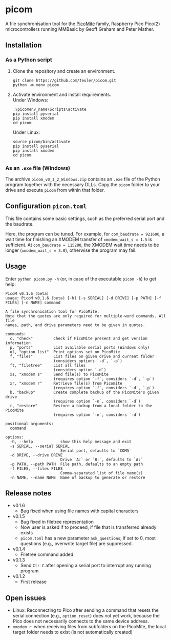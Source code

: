 # picom
 A file synchronisation tool for the [PicoMite](https://geoffg.net/picomite.html) family, Raspberry Pico Pico(2) microcontrollers running MMBasic by Geoff Graham and Peter Mather.

## Installation
### As a Python script
1) Clone the repository and create an environment.
   ```
   git clone https://github.com/teuler/picom.git
   python -m venv picom
   ```
2) Activate environment and install requirements.    
   Under Windows:
   ```
   .\picomenv_name\Scripts\activate
   pip install pyserial
   pip install xmodem
   cd picom
   ```
   Under Linux:
   ```
   source picom/bin/activate
   pip install pyserial
   pip install xmodem
   cd picom
   ```
### As an `.exe` file (Windows)
The archive `picom_v0_1_2_Windows.zip` contains an `.exe` file of the Python program together with the necessary DLLs. Copy the `picom` folder to your drive and execute `picom` from within that folder.
   
## Configuration `picom.toml`
This file contains some basic settings, such as the preferred serial port and the baudrate.

Here, the program can be tuned. For example, for `com_baudrate = 921600`, a wait time for finishing an XMODEM transfer of `xmodem_wait_s = 1.5` is sufficient.
At `com_baudrate = 115200`, the XMODEM wait time needs to be longer (`xmodem_wait_s = 3.0`), otherwise the program may fail.


## Usage
Enter `python picom.py -h` (or, in case of the executable `picom -h`) to get help:
```
PicoM v0.1.6 (beta)
usage: PicoM v0.1.6 (beta) [-h] [-s SERIAL] [-d DRIVE] [-p PATH] [-f FILES] [-n NAME] command

A file synchronisation tool for PicoMite.
Note that the quotes are only required for multiple-word commands. All file
names, path, and drive parameters need to be given in quotes.

commands:
  c, "check"         Check if PicoMite present and get version information
  p, "ports"         List available serial ports (Windows only)
  ol, "option list"  Print options set on PicoMite
  f, "files"         List files on given drive and current folder
                     (considers options `-d`, `-p`)
  ft, "filetree"     List all files
                     (considers option `-d`)
  xs, "xmodem s"     Send file(s) to PicoMite
                     (requires option `-f`, considers `-d`, `-p`)
  xr, "xmodem r"     Retrieve file(s) from Picomite
                     (requires option `-f`, considers `-d`, `-p`)
  b, "backup"        Create complete backup of the PicoMite's given drive
                     (requires option `-n`, considers `-d`)
  r, "restore"       Restore a backup from a local folder to the PicoMite
                     (requires option `-n`, considers `-d`)

positional arguments:
  command

options:
  -h, --help            show this help message and exit
  -s SERIAL, --serial SERIAL
                        Serial port, defaults to `COM5`
  -d DRIVE, --drive DRIVE
                        Drive `A:` or `B:`, defaults to `A:`
  -p PATH, --path PATH  File path, defaults to an empty path
  -f FILES, --files FILES
                        Comma-separated list of file name(s)
  -n NAME, --name NAME  Name of backup to generate or restore
```

## Release notes
- v0.1.6
  - Bug fixed when using file names with capital characters
- v0.1.5
  - Bug fixed in filetree representation
  - Now user is asked if to proceed, if file that is transferred already exists
  - `picom.toml` has a new parameter `ask_questions`; if set to 0, most questions (e.g., overwrite target file)
    are suppressed.
- v0.1.4
  - Filetree command added
- v0.1.3
  - Send `Ctr-C` after opening a serial port to interrupt any running program
- v0.1.2
  - First release

## Open issues
- Linux: Reconnecting to Pico after sending a command that resets the serial connection (e.g., `option reset`)
  does not yet work, because the Pico does not necessarily connects to the same device address.
- `xmodem r`: when receiving files from subfolders on the PicoMite, the local target folder needs to exist (is not automatically created)

